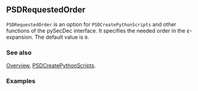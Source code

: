 ## PSDRequestedOrder

`PSDRequestedOrder` is an option for `PSDCreatePythonScripts` and other functions of the pySecDec interface. It specifies the needed order in the $\varepsilon$-expansion. The default value is `0`.

### See also

[Overview](Extra/FeynHelpers.md), [PSDCreatePythonScripts](PSDCreatePythonScripts.md).

### Examples